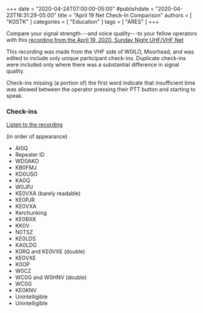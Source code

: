 +++
date = "2020-04-24T07:00:00-05:00"
#publishdate = "2020-04-23T16:31:29-05:00"
title = "April 19 Net Check-In Comparison"
authors = [ "K0STK" ]
categories = [ "Education" ]
tags = [ "ARES" ]
+++

Compare your signal strength---and voice quality---to your fellow
operators with this [recording from the
April 19, 2020, Sunday Night UHF/VHF Net](https://cloud.rrra.org/index.php/s/JEHfz9Ei5F24H4f)

This recording was made from the VHF side of W0ILO, Moorhead, and was
edited to include only unique participant check-ins. Duplicate check-ins
were included only where there was a substantial difference in signal
quality.

Check-ins missing (a portion of) the first word indicate that
insufficient time was allowed between the operator pressing their PTT
button and starting to speak.

<!--more-->

### Check-ins

<span class="genericon genericon-audio"></span> [Listen to the recording](https://cloud.rrra.org/index.php/s/JEHfz9Ei5F24H4f)

(in order of appearance)

* AI0Q
* Repeater ID
* WD0AKO
* KB0FMJ
* KD0USO
* KA0Q
* W0JPJ
* KE0VXA (barely readable)
* KE0PJR
* KE0VXA
* Kerchunking
* KE0BXK
* KK0V
* N0TSZ
* KE0LDS
* KA0LDG
* K0RQ and KE0VXE (double)
* KE0VXE
* K0OP
* W0CZ
* WC0G and W0HNV (double)
* WC0G
* KE0KNV
* Unintelligible
* Unintelligible

